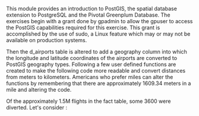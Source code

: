 This module provides an introduction to PostGIS, the spatial database extension to PostgreSQL and the Pivotal Greenplum Database.  The exercises begin with a grant done by gpadmin to allow the gpuser to access the PostGIS capabilities required for this exercise.  This grant is accomplished by the use of sudo, a Linux feature which may or may not be available on production systems.  

Then the d_airports table is altered to add a geography column into which the longitude and latitude coordinates of the airports are converted to PostGIS geography types.  Following a few user defined functions are created to make the following code more readable and convert distances from meters to kilometers.  Americans who prefer miles can alter the functions by remembering that there are approximately 1609.34 meters in a mile and altering the code.  

Of the approximately 1.5M flights in the fact table, some 3600 were diverted.  Let's consider :

